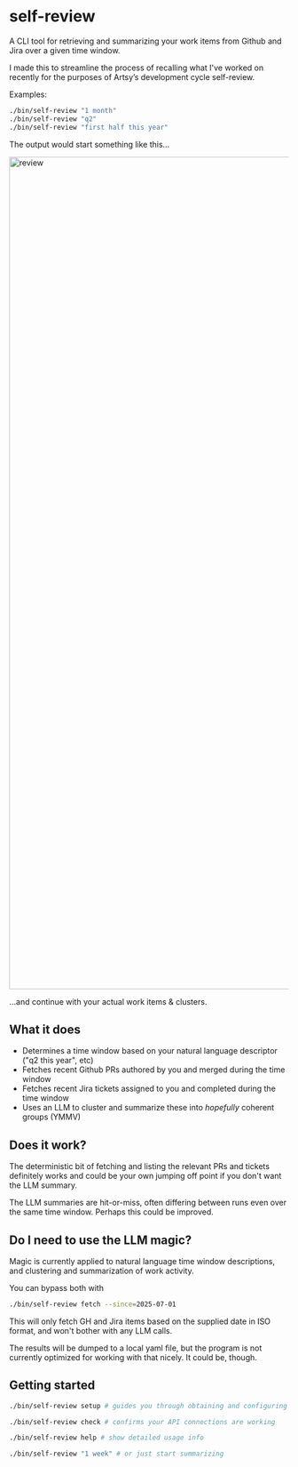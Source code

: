 # self-review

A CLI tool for retrieving and summarizing your work items from Github and Jira over a given time window.

I made this to streamline the process of recalling what I've worked on recently for the purposes of Artsy’s development cycle self-review.

Examples:

```sh
./bin/self-review "1 month"
./bin/self-review "q2"
./bin/self-review "first half this year"
```

The output would start something like this…

<img width="1486" height="1498" alt="review" src="https://github.com/user-attachments/assets/b520dc51-d0d4-4e7e-b435-128b84d3ea07" />

…and continue with your actual work items & clusters.


## What it does

- Determines a time window based on your natural language descriptor ("q2 this year", etc)
- Fetches recent Github PRs authored by you and merged during the time window
- Fetches recent Jira tickets assigned to you and completed during the time window
- Uses an LLM to cluster and summarize these into _hopefully_ coherent groups (YMMV)

## Does it work?

The deterministic bit of fetching and listing the relevant PRs and tickets definitely works and could be your own jumping off point if you don't want the LLM summary.

The LLM summaries are hit-or-miss, often differing between runs even over the same time window. Perhaps this could be improved.

## Do I need to use the LLM magic?

Magic is currently applied to natural language time window descriptions, and clustering and summarization of work activity.

You can bypass both with 

```sh
./bin/self-review fetch --since=2025-07-01
```

This will only fetch GH and Jira items based on the supplied date in ISO format, and won't bother with any LLM calls.

The results will be dumped to a local yaml file, but the program is not currently optimized for working with that nicely. It could be, though.

## Getting started

```sh
./bin/self-review setup # guides you through obtaining and configuring API tokens

./bin/self-review check # confirms your API connections are working

./bin/self-review help # show detailed usage info

./bin/self-review "1 week" # or just start summarizing
```

